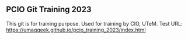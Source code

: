 ## PCIO Git Training 2023
This git is for training purpose. Used for training by CIO, UTeM.
Test URL: https://umaqgeek.github.io/pcio_training_2023/index.html
